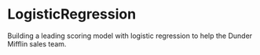 # LogisticRegression

Building a leading scoring model with logistic regression to help the Dunder Mifflin sales team.
